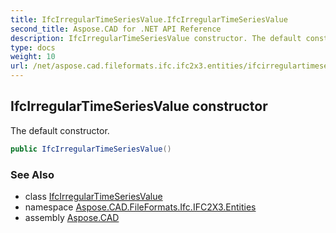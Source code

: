 ```yaml
---
title: IfcIrregularTimeSeriesValue.IfcIrregularTimeSeriesValue
second_title: Aspose.CAD for .NET API Reference
description: IfcIrregularTimeSeriesValue constructor. The default constructor
type: docs
weight: 10
url: /net/aspose.cad.fileformats.ifc.ifc2x3.entities/ifcirregulartimeseriesvalue/ifcirregulartimeseriesvalue/
---
```

## IfcIrregularTimeSeriesValue constructor

The default constructor.

```csharp
public IfcIrregularTimeSeriesValue()
```

### See Also

* class [IfcIrregularTimeSeriesValue](../)
* namespace [Aspose.CAD.FileFormats.Ifc.IFC2X3.Entities](../../ifcirregulartimeseriesvalue/)
* assembly [Aspose.CAD](../../../)


